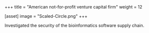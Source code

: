 +++
title = "American not-for-profit venture capital firm"
weight = 12

[asset]
  image = "Scaled-Circle.png"
+++

Investigated the security of the bioinformatics software supply chain.
